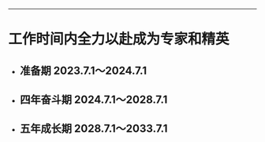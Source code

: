 ----
# 工作时间内全力以赴成为专家和精英


- ## 准备期 2023.7.1～2024.7.1
- ## 四年奋斗期 2024.7.1～2028.7.1
- ## 五年成长期  2028.7.1～2033.7.1